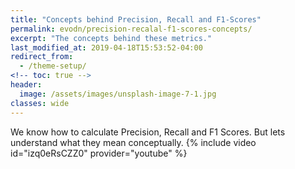 ```yaml
---
title: "Concepts behind Precision, Recall and F1-Scores"
permalink: evodn/precision-recalal-f1-scores-concepts/
excerpt: "The concepts behind these metrics."
last_modified_at: 2019-04-18T15:53:52-04:00
redirect_from:
  - /theme-setup/
<!-- toc: true -->
header:
  image: /assets/images/unsplash-image-7-1.jpg
classes: wide
---
```


We know how to calculate Precision, Recall and F1 Scores. But lets understand what they mean conceptually.
{% include video id="izq0eRsCZZ0" provider="youtube" %}
